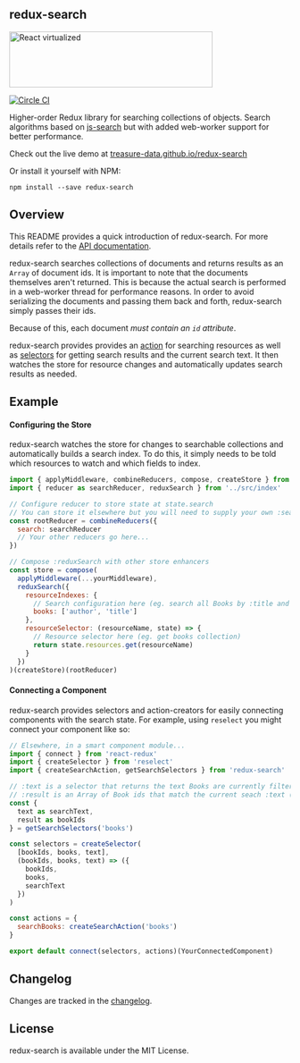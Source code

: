 redux-search
-----

<img src="https://cloud.githubusercontent.com/assets/29597/11708504/c2f637ce-9ec4-11e5-8eb9-c248664e8d3b.png" alt="React virtualized" data-canonical-src="https://cloud.githubusercontent.com/assets/29597/11708504/c2f637ce-9ec4-11e5-8eb9-c248664e8d3b.png" width="364" height="100" />

[![Circle CI](https://circleci.com/gh/treasure-data/redux-search.svg?style=svg)](https://circleci.com/gh/treasure-data/redux-search)

Higher-order Redux library for searching collections of objects. Search algorithms based on [js-search](https://github.com/bvaughn/js-search) but with added web-worker support for better performance.

Check out the live demo at [treasure-data.github.io/redux-search](http://treasure-data.github.io/redux-search/)

Or install it yourself with NPM:

```
npm install --save redux-search
```

Overview
---------

This README provides a quick introduction of redux-search. For more details refer to the [API documentation](https://github.com/treasure-data/redux-search/tree/master/docs).

redux-search searches collections of documents and returns results as an `Array` of document ids. It is important to note that the documents themselves aren't returned. This is because the actual search is performed in a web-worker thread for performance reasons. In order to avoid serializing the documents and passing them back and forth, redux-search simply passes their ids.

Because of this, each document _must contain an `id` attribute_.

redux-search provides provides an [action](docs/README.md#createsearchactionresourcename) for searching resources as well as [selectors](docs/README.md#getsearchselectorsresourcename-searchstateselector) for getting search results and the current search text. It then watches the store for resource changes and automatically updates search results as needed.

Example
---------

#### Configuring the Store

redux-search watches the store for changes to searchable collections and automatically builds a search index. To do this, it simply needs to be told which resources to watch and which fields to index.

```javascript
import { applyMiddleware, combineReducers, compose, createStore } from 'redux'
import { reducer as searchReducer, reduxSearch } from '../src/index'

// Configure reducer to store state at state.search
// You can store it elsewhere but you will need to supply your own :searchStateSelector
const rootReducer = combineReducers({
  search: searchReducer
  // Your other reducers go here...
})

// Compose :reduxSearch with other store enhancers
const store = compose(
  applyMiddleware(...yourMiddleware),
  reduxSearch({
    resourceIndexes: {
      // Search configuration here (eg. search all Books by :title and :author)
      books: ['author', 'title']
    },
    resourceSelector: (resourceName, state) => {
      // Resource selector here (eg. get books collection)
      return state.resources.get(resourceName)
    }
  })
)(createStore)(rootReducer)
```

#### Connecting a Component

redux-search provides selectors and action-creators for easily connecting components with the search state. For example, using `reselect` you might connect your component like so:

```javascript
// Elsewhere, in a smart component module...
import { connect } from 'react-redux'
import { createSelector } from 'reselect'
import { createSearchAction, getSearchSelectors } from 'redux-search'

// :text is a selector that returns the text Books are currently filtered by
// :result is an Array of Book ids that match the current seach :text (or all Books if there is no search :text)
const {
  text as searchText,
  result as bookIds
} = getSearchSelectors('books')

const selectors = createSelector(
  [bookIds, books, text],
  (bookIds, books, text) => ({
    bookIds,
    books,
    searchText
  })
)

const actions = {
  searchBooks: createSearchAction('books')
}

export default connect(selectors, actions)(YourConnectedComponent)
```

Changelog
---------

Changes are tracked in the [changelog](CHANGELOG.md).

License
---------

redux-search is available under the MIT License.
